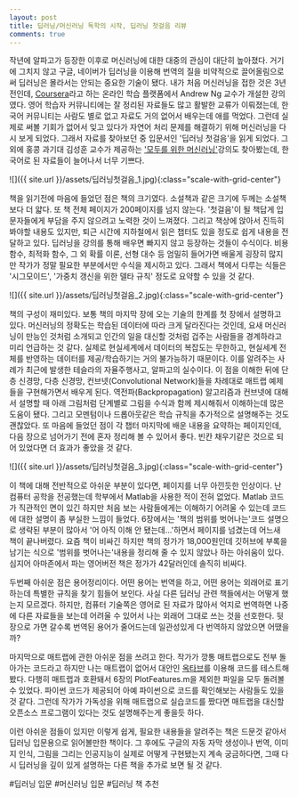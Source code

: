 ```yaml
---
layout: post
title: 딥러닝/머신러닝 독학의 시작, 딥러닝 첫걸음 리뷰
comments: true
---
```

작년에 알파고가 등장한 이후로 머신러닝에 대한 대중의 관심이 대단히 높아졌다. 거기에 그치지 않고 구글, 네이버가 딥러닝을 이용해 번역의 질을 비약적으로 끌어올림으로써 딥러닝은 몰라서는 안되는 중요한 기술이 됐다. 내가 처음 머신러닝을 접한 것은 3년 전인데, [Coursera](https://coursera.org)라고 하는 온라인 학습 플랫폼에서 Andrew Ng 교수가 개설한 강의였다. 영어 학습자 커뮤니티에는 잘 정리된 자료들도 많고 활발한 교류가 이뤄졌는데, 한국어 커뮤니티는 사람도 별로 없고 자료도 거의 없어서 배우는데 애를 먹었다. 그런데 실제로 써볼 기회가 없어서 잊고 있다가 자연어 처리 문제를 해결하기 위해 머신러닝을 다시 보게 되었다. 그래서 자료를 찾아보던 중 입문서인 '딥러닝 첫걸음'을 읽게 되었다. 그 외에 홍콩 과기대 김성훈 교수가 제공하는 ['모두를 위한 머신러닝'](https://hunkim.github.io/ml/)강의도 찾아봤는데, 한국어로 된 자료들이 늘어나서 너무 기쁘다.  

![]({{ site.url }}/assets/딥러닝첫걸음_1.jpg){:class="scale-with-grid-center"}  

책을 읽기전에 마음에 들었던 점은 책의 크기였다. 소설책과 같은 크기에 두께는 소설책보다 더 얇다. 또 책 전체 페이지가 200페이지를 넘지 않는다. '첫걸음'이 될 책답게 입문자들에게 부담을 주지 않으려고 노력한 것이 느껴졌다. 그리고 책상에 앉아서 진득히 봐야할 내용도 있지만, 퇴근 시간에 지하철에서 읽은 챕터도 있을 정도로 쉽게 내용을 전달하고 있다. 딥러닝을 강의를 통해 배우면 빠지지 않고 등장하는 것들이 수식이다. 비용 함수, 최적화 함수, 그 외 확률 이론, 선형 대수 등 엄밀히 들어가면 배울게 굉장히 많지만 작가가 정말 필요한 부분에서만 수식을 제시하고 있다. 그래서 책에서 다루는 식들은 '시그모이드', '가중치 갱신을 위한 델타 규칙' 정도로 요약할 수 있을 것 같다.

![]({{ site.url }}/assets/딥러닝첫걸음_2.jpg){:class="scale-with-grid-center"}  

책의 구성이 재미있다. 보통 책의 마지막 장에 오는 기술의 한계를 첫 장에서 설명하고 있다. 머신러닝의 정확도는 학습된 데이터에 따라 크게 달라진다는 것인데, 요새 머신러닝이 만능인 것처럼 소개되고 인간의 일을 대신할 것처럼 겁주는 사람들을 경계하라고 미리 언급하는 것 같다. 실제로 현실세계에서 데이터의 복잡도는 무한하고, 현실세계 전체를 반영하는 데이터를 제공/학습하기는 거의 불가능하기 때문이다. 이를 알려주는 사례가 최근에 발생한 테슬라의 자율주행사고, 알파고의 실수이다. 이 점을 이해한 뒤에 단층 신경망, 다층 신경망, 컨브넷(Convolutional Network)들을 차례대로 매트랩 예제들을 구현해가면서 배우게 된다. 역전파(Backpropagation) 알고리즘과 컨브넷에 대해서 설명할 때 아래 그림처럼 단계별로 그림을 수식과 함께 제시해줘서 이해하는데 많은 도움이 됐다. 그리고 모멘텀이나 드롭아웃같은 학습 규칙을 추가적으로 설명해주는 것도 괜찮았다. 또 마음에 들었던 점이 각 챕터 마지막에 배운 내용을 요약하는 페이지인데, 다음 장으로 넘어가기 전에 혼자 정리해 볼 수 있어서 좋다. 빈칸 채우기같은 것으로 되어 있었다면 더 효과가 좋았을 것 같다.  

![]({{ site.url }}/assets/딥러닝첫걸음_3.jpg){:class="scale-with-grid-center"}  

이 책에 대해 전반적으로 아쉬운 부분이 있다면, 페이지를 너무 아낀듯한 인상이다. 난 컴퓨터 공학을 전공했는데 학부에서 Matlab을 사용한 적이 전혀 없었다. Matlab 코드가 직관적인 면이 있긴 하지만 처음 보는 사람들에게는 이해하기 어려울 수 있는데 코드에 대한 설명이 좀 부실한 느낌이 들었다. 6장에서는 '책의 범위를 벗어나는'코드 설명으로 생략된 부분이 많아서 '어 아직 이해 안 됐는데...'하면서 페이지를 넘겼는데 어느새 책이 끝나버렸다. 요즘 책이 비싸긴 하지만 책의 정가가 18,000원인데 깃허브에 부록을 남기는 식으로 '범위를 벗어나는'내용을 정리해 줄 수 있지 않았나 하는 아쉬움이 있다. 심지어 아마존에서 파는 영어버전 책은 정가가 42달러인데 솔직히 비싸다.

두번째 아쉬운 점은 용어정리이다. 어떤 용어는 번역을 하고, 어떤 용어는 외래어로 표기하는데 특별한 규칙을 찾기 힘들어 보인다. 사실 다른 딥러닝 관련 책들에서는 어떻게 했는지 모르겠다. 하지만, 컴퓨터 기술쪽은 영어로 된 자료가 많아서 억지로 번역하면 나중에 다른 자료들을 보는데 어려울 수 있어서 나는 외래어 그대로 쓰는 것을 선호한다. 뒷장으로 가면 갈수록 번역된 용어가 줄어드는데 일관성있게 다 번역하지 않았으면 어땠을까?

마지막으로 매트랩에 관한 아쉬운 점을 쓰려고 한다. 작가가 깡통 매트랩으로도 전부 돌아가는 코드라고 하지만 나는 매트랩이 없어서 대안인 [옥타브](https://www.gnu.org/software/octave/)를 이용해 코드를 테스트해봤다. 다행히 매트랩과 호환돼서 6장의 PlotFeatures.m을 제외한 파일을 모두 돌려볼 수 있었다. 파이썬 코드가 제공되어 아예 파이썬으로 코드를 확인해보는 사람들도 있을 것 같다. 그런데 작가가 가독성을 위해 매트랩으로 실습코드를 짰다면 매트랩을 대신할 오픈소스 프로그램이 있다는 것도 설명해주는게 좋을듯 하다.  

이런 아쉬운 점들이 있지만 이렇게 쉽게, 필요한 내용들을 알려주는 책은 드문것 같아서 딥러닝 입문용으로 읽어볼만한 책이다. 그 후에도 구글의 자동 자막 생성이나 번역, 이미지 인식, 그림을 그리는 인공지능이 실제로 어떻게 구현됐는지 계속 궁금하다면, 그때 다시 딥러닝을 깊이 있게 설명하는 다른 책을 추가로 보면 될 것 같다.  

#딥러닝 입문 #머신러닝 입문 #딥러닝 책 추천